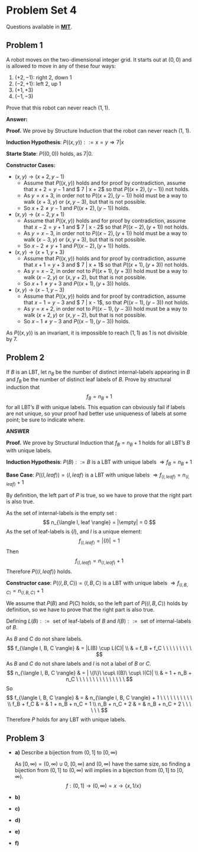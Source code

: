 # Problem Set 4

Questions available in [**MIT**](https://openlearninglibrary.mit.edu/assets/courseware/v1/7e8bf62d56dd415c1fa86a453c337574/asset-v1:OCW+6.042J+2T2019+type@asset+block/MIT6_042JS15_ps4.pdf).

## Problem 1

A robot moves on the two-dimensional integer grid. It starts out at $(0, 0)$ and is allowed to move in any of these four ways:

1. $(+2, -1)$: right 2, down 1
2. $(-2, +1)$: left 2, up 1
3. $(+1, +3)$
4. $(-1, -3)$

Prove that this robot can never reach $(1, 1)$.

**Answer:**

**Proof.** We prove by Structure Induction that the robot can never reach (1, 1).

**Induction Hypothesis**: $P((x, y)) ::= x = y \Rightarrow 7|x$ 

**Starte State**: $P((0, 0))$ holds, as $7|0$.

**Constructor Cases:**

* $(x, y) \rightarrow (x+2, y-1)$
  * Assume that $P((x, y))$ holds and for proof by contradiction, assume that $x+2=y-1$ and $ 7 | x + 2$ so that $P((x+2), (y-1))$ not holds.
  * As $y = x + 3$,  in order not to $P((x+2), (y-1))$ hold must be a way to walk $(x+3, y)$ or $(x, y-3)$, but that is not possible.
  * So $x+2 \neq y-1$ and $P((x+2), (y-1))$ holds.
* $(x, y) \rightarrow (x-2, y+1)$
  * Assume that $P((x, y))$ holds and for proof by contradiction, assume that $x-2=y+1$ and $ 7 | x - 2$ so that $P((x-2), (y+1))$ not holds.
  * As $y = x - 3$,  in order not to $P((x-2), (y+1))$ hold must be a way to walk $(x-3, y)$ or $(x, y+3)$, but that is not possible.
  * So $x-2 \neq y+1$ and $P((x-2), (y+1))$ holds.
* $(x, y) \rightarrow (x+1, y+3)$
  * Assume that $P((x, y))$ holds and for proof by contradiction, assume that $x+1=y+3$ and $ 7 | x + 1$ so that $P((x+1), (y+3))$ not holds.
  * As $y = x - 2$,  in order not to $P((x+1), (y+3))$ hold must be a way to walk $(x-2, y)$ or $(x, y+2)$, but that is not possible.
  * So $x+1 \neq y+3$ and $P((x+1), (y+3))$ holds.
* $(x, y) \rightarrow (x-1, y-3)$
  * Assume that $P((x, y))$ holds and for proof by contradiction, assume that $x-1=y-3$ and $ 7 | x - 1$, so that $P((x-1), (y-3))$ not holds.
  * As $y = x + 2$,  in order not to $P((x-1), (y-3))$ hold must be a way to walk $(x+2, y)$ or $(x, y-2)$, but that is not possible.
  * So $x-1 \neq y-3$ and $P((x-1), (y-3))$ holds.

As $P((x, y))$ is an invariant, it is impossible to reach $(1, 1)$ as 1 is not divisible by 7.

## Problem 2

If $B$ is an LBT, let $n_B$ be the number of distinct internal-labels appearing in $B$ and $f_B$ be the number of distinct leaf labels of $B$. Prove by structural induction that 
$$
f_B = n_B + 1
$$
for all LBT’s $B$ with unique labels. This equation can obviously fail if labels are not unique, so your proof had better use uniqueness of labels at some point; be sure to indicate where. 

**ANSWER**

**Proof.** We prove by Structural Induction that $f_B = n_B + 1$ holds for all LBT’s $B$ with unique labels.

**Induction Hypothesis**: $P(B) ::= B \text{ is a LBT with unique labels } \Rightarrow f_B = n_B + 1$

**Base Case**: $P(\langle l, leaf \rangle) = \langle l, leaf \rangle \text{ is a LBT with unique labels } \Rightarrow f_{\langle l, leaf \rangle} = n_{\langle l, leaf \rangle} + 1$

By definition, the left part of $P$ is true, so we have to prove that the right part is also true.

As the set of internal-labels is the empty set :
$$
n_{\langle l, leaf \rangle} = |\empty| = 0
$$
As the set of leaf-labels is $\{l\}$, and $l$ is a unique element:
$$
f_{\langle l, leaf \rangle} = |\{ l \}| = 1
$$
Then
$$
f_{\langle l, leaf \rangle} = n_{\langle l, leaf \rangle} + 1
$$
Therefore $P(\langle l, leaf \rangle)$ holds.

**Constructor case**: $P(\langle l, B, C \rangle) = \langle l, B, C \rangle \text{ is a LBT with unique labels } \Rightarrow f_{\langle l, B, C \rangle} = n_{\langle l, B, C \rangle} + 1$

We assume that $P(B)$ and $P(C)$ holds, so the left part of $P(\langle l, B, C \rangle)$ holds by definition, so we have to prove that the right part is also true.

Defining $L(B) ::= \text{ set of leaf-labels of } B$ and $I(B) ::= \text{ set of internal-labels of } B$.

As $B$ and $C$ do not share labels.
$$
f_{\langle l, B, C \rangle} & = |L(B) \cup L(C)| 
\\ & = f_B + f_C \ \ \ \ \ \ \ \ \
$$
As $B$ and $C$ do not share labels and $l$ is not a label of $B$ or $C$.
$$
n_{\langle l, B, C \rangle} & = | \{l\}\ \cup\ I(B)\ \cup\ I(C)|
\\ & = 1 + n_B + n_C \ \ \ \ \ \ \ \ \ \ \ \ \ \ \
$$
So
$$
f_{\langle l, B, C \rangle} & = & n_{\langle l, B, C \rangle} + 1 \ \ \ \ \ \ \ \ \ \
\\ f_B + f_C & = & 1 + n_B + n_C + 1
\\ n_B + n_C + 2 & = & n_B + n_C + 2 \ \ \ \ \ \
$$
Therefore $P$ holds for any LBT with unique labels.

## Problem 3

* **a)** Describe a bijection from $(0, 1]$ to $[0, \infty )$

  

  As $[0, \infty ) = (0, \infty ) \cup {0}$, $[0, \infty )$ and $(0, \infty )$ have the same size, so finding a bijection from $(0, 1]$ to $(0, \infty )$ will implies in a bijection from $(0, 1]$ to $[0, \infty )$.
  $$
  f : (0, 1] \rightarrow (0, \infty )      = x \rightarrow \{x, 1/x\}
  $$
  

* **b)**

* **c)**

* **d)**

* **e)**

* **f)**
